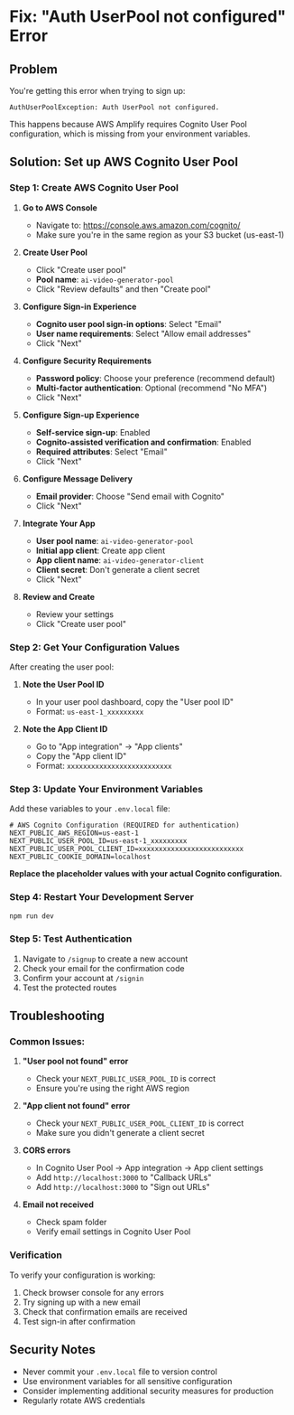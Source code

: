 # Fix: "Auth UserPool not configured" Error

## Problem
You're getting this error when trying to sign up:
```
AuthUserPoolException: Auth UserPool not configured.
```

This happens because AWS Amplify requires Cognito User Pool configuration, which is missing from your environment variables.

## Solution: Set up AWS Cognito User Pool

### Step 1: Create AWS Cognito User Pool

1. **Go to AWS Console**
   - Navigate to: https://console.aws.amazon.com/cognito/
   - Make sure you're in the same region as your S3 bucket (us-east-1)

2. **Create User Pool**
   - Click "Create user pool"
   - **Pool name**: `ai-video-generator-pool`
   - Click "Review defaults" and then "Create pool"

3. **Configure Sign-in Experience**
   - **Cognito user pool sign-in options**: Select "Email"
   - **User name requirements**: Select "Allow email addresses"
   - Click "Next"

4. **Configure Security Requirements**
   - **Password policy**: Choose your preference (recommend default)
   - **Multi-factor authentication**: Optional (recommend "No MFA")
   - Click "Next"

5. **Configure Sign-up Experience**
   - **Self-service sign-up**: Enabled
   - **Cognito-assisted verification and confirmation**: Enabled
   - **Required attributes**: Select "Email"
   - Click "Next"

6. **Configure Message Delivery**
   - **Email provider**: Choose "Send email with Cognito"
   - Click "Next"

7. **Integrate Your App**
   - **User pool name**: `ai-video-generator-pool`
   - **Initial app client**: Create app client
   - **App client name**: `ai-video-generator-client`
   - **Client secret**: Don't generate a client secret
   - Click "Next"

8. **Review and Create**
   - Review your settings
   - Click "Create user pool"

### Step 2: Get Your Configuration Values

After creating the user pool:

1. **Note the User Pool ID**
   - In your user pool dashboard, copy the "User pool ID"
   - Format: `us-east-1_xxxxxxxxx`

2. **Note the App Client ID**
   - Go to "App integration" → "App clients"
   - Copy the "App client ID"
   - Format: `xxxxxxxxxxxxxxxxxxxxxxxxxx`

### Step 3: Update Your Environment Variables

Add these variables to your `.env.local` file:

```env
# AWS Cognito Configuration (REQUIRED for authentication)
NEXT_PUBLIC_AWS_REGION=us-east-1
NEXT_PUBLIC_USER_POOL_ID=us-east-1_xxxxxxxxx
NEXT_PUBLIC_USER_POOL_CLIENT_ID=xxxxxxxxxxxxxxxxxxxxxxxxxx
NEXT_PUBLIC_COOKIE_DOMAIN=localhost
```

**Replace the placeholder values with your actual Cognito configuration.**

### Step 4: Restart Your Development Server

```bash
npm run dev
```

### Step 5: Test Authentication

1. Navigate to `/signup` to create a new account
2. Check your email for the confirmation code
3. Confirm your account at `/signin`
4. Test the protected routes

## Troubleshooting

### Common Issues:

1. **"User pool not found" error**
   - Check your `NEXT_PUBLIC_USER_POOL_ID` is correct
   - Ensure you're using the right AWS region

2. **"App client not found" error**
   - Check your `NEXT_PUBLIC_USER_POOL_CLIENT_ID` is correct
   - Make sure you didn't generate a client secret

3. **CORS errors**
   - In Cognito User Pool → App integration → App client settings
   - Add `http://localhost:3000` to "Callback URLs"
   - Add `http://localhost:3000` to "Sign out URLs"

4. **Email not received**
   - Check spam folder
   - Verify email settings in Cognito User Pool

### Verification

To verify your configuration is working:

1. Check browser console for any errors
2. Try signing up with a new email
3. Check that confirmation emails are received
4. Test sign-in after confirmation

## Security Notes

- Never commit your `.env.local` file to version control
- Use environment variables for all sensitive configuration
- Consider implementing additional security measures for production
- Regularly rotate AWS credentials 